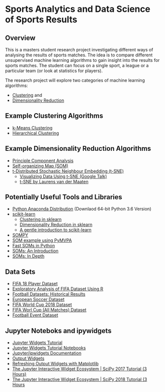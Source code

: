 # Sports Analytics and Data Science of Sports Results

## Overview
This is a masters student research project investigating different ways of analysing the results of sports matches. 
The idea is to compare different unsupervised machine learning algorithms to gain insight into the results for sports matches. 
The student can focus on a single sport, a league or a particular team (or look at statistics for players). 

The research project will explore two categories of machine learning algorithms:
- [Clustering](https://en.wikipedia.org/wiki/Cluster_analysis) and 
- [Dimensionality Reduction](https://en.wikipedia.org/wiki/Dimensionality_reduction)

## Example Clustering Algorithms

- [k-Means Clustering](https://en.wikipedia.org/wiki/K-means_clustering)
- [Hierarchical Clustering](https://en.wikipedia.org/wiki/Hierarchical_clustering)

## Example Dimensionality Reduction Algorithms

- [Principle Component Analysis](https://en.wikipedia.org/wiki/Principal_component_analysis) 
- [Self-organizing Map (SOM)](https://en.wikipedia.org/wiki/Self-organizing_map)
- [t-Distributed Stochastic Neighbour Embedding (t-SNE)](https://en.wikipedia.org/wiki/T-distributed_stochastic_neighbor_embedding)
    - [Visualizing Data Using t-SNE (Google Talk)](https://www.youtube.com/watch?v=RJVL80Gg3lA) 
    - [t-SNE by Laurens van der Maaten](https://lvdmaaten.github.io/tsne/) 

## Potentially Useful Tools and Libraries

- [Python Anaconda Distribution](https://www.anaconda.com/download/) (Downlaod 64-bit Python 3.6 Version)
- [scikit-learn](http://scikit-learn.org/stable/)
    - [Clustering in sklearn](http://scikit-learn.org/stable/modules/clustering.html) 
    - [Dimensionality Reduction in sklearn](http://scikit-learn.org/stable/modules/decomposition.html) 
    - [A gentle introduction to scikit-learn](https://machinelearningmastery.com/a-gentle-introduction-to-scikit-learn-a-python-machine-learning-library/)
- [SOMPY](https://github.com/sevamoo/SOMPY)
- [SOM example using PyMVPA](http://www.pymvpa.org/examples/som.html)
- [Fast SOMs in Python](https://peterwittek.com/somoclu-in-python.html) 
- [SOMs: An Introduction](http://blog.yhat.com/posts/self-organizing-maps-1.html) 
- [SOMs: In Depth](http://blog.yhat.com/posts/self-organizing-maps-2.html) 

## Data Sets
- [FIFA 18 Player Dataset](https://www.kaggle.com/thec03u5/fifa-18-demo-player-dataset) 
- [Exploratory Analysis of FIFA Dataset Using R](https://towardsdatascience.com/exploratory-analysis-of-fifa-18-dataset-using-r-ba09aa4a2d3c)
- [Football Datasets: Historical Results](http://www.football-data.co.uk/data.php)
- [European Soccer Dataset](https://www.kaggle.com/hugomathien/soccer#database.sqlite)
- [FIFA World Cup 2018 Dataset](https://www.kaggle.com/ahmedelnaggar/fifa-worldcup-2018-dataset)
- [FIFA Worl Cup (All Matches) Dataset](https://www.kaggle.com/abecklas/fifa-world-cup) 
- [Football Event Dataset](https://www.kaggle.com/secareanualin/football-events) 

## Jupyter Noteboks and ipywidgets
- [Jupyter Widgets Tutorial](https://github.com/jupyter-widgets/tutorial)
- [Jupyter Widgets Tutorial Notebooks](https://github.com/jupyter-widgets/tutorial/blob/master/notebooks/index.ipynb) 
- [Jupyter/ipwidgets Documentation](https://ipywidgets.readthedocs.io/en/stable/index.html)
- [Output Widgets](https://ipywidgets.readthedocs.io/en/stable/examples/Output%20Widget.html) 
- [Refreshing Output Widgets with Matplotlib](https://github.com/jupyter-widgets/ipywidgets/issues/1940) 
- [The Jupyter Interactive Widget Ecosystem | SciPy 2017 Tutorial (3 Hours)](https://www.youtube.com/watch?time_continue=1&v=eWzY2nGfkXk)
- [The Jupyter Interactive Widget Ecosystem | SciPy 2018 Tutorial (3 Hours](https://www.youtube.com/watch?v=NBZBjEjN-rU)
